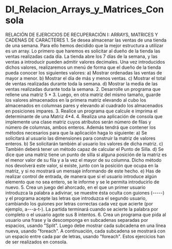 # DI_Relacion_Arrays_y_Matrices_Consola
RELACIÓN DE EJERCICIOS DE RECUPERACIÓN I: ARRAYS, MATRICES Y CADENAS DE CARACTERES  1. Se desea almacenar las ventas de una tienda de una semana. Para ello hemos decidido que la mejor estructura a utilizar es un array. Lo primero que haremos es solicitar al dueño de la tienda las ventas realizadas cada día. La tienda abre los 7 días de la semana, y las ventas a introducir   pueden   admitir   valores   decimales.   Una   vez   introducidos   dichos   valores, realizaremos un menú de forma que el dueño de la tienda pueda conocer los siguientes valores:  a) Mostrar ordenadas las ventas de mayor a menor.  b) Mostrar el día de más y menos ventas.  c) Mostrar el total de ventas realizadas durante toda la semana.  d) Mostrar la media de las ventas realizadas durante toda la semana.  2. Desarrolle un programa que rellene una matriz 5 * 3. Luego, en otra matriz del mismo tamaño,   guarde   los   valores   almacenados   en   la   primera   matriz   elevando   al   cubo   los almacenados en columnas pares y elevando al cuadrado los almacenados en posiciones impares.   3. Realice un programa que calcule e imprima el determinante de una Matriz 4*4.   4. Realiza una aplicación de consola que implemente una clase matriz cuyos atributos serán número de filas y número de columnas, ambos enteros. Además tendrá que contener los métodos necesarios para que la aplicación haga lo siguiente:  a) Se solicitará al usuario las dimensiones para construir la matriz de valores enteros.  b) Se solicitarán también al usuario los valores de dicha matriz.  c) También deberá tener un método capaz de calcular el Punto de Silla.   d) Se dice que una matriz tiene un punto de silla si alguna posición de la matriz es el menor valor de su fila y a la vez el mayor de su columna. Dicho método nos devolverá este valor, si existe, junto con la posición que ocupa en la matriz, y si no mostrará un mensaje informando de este hecho.   e) Has de realizar control de entrada, de manera que si el usuario introduce algún elemento que no sea entero, se le informe y se le permita introducirlo de nuevo.   5. Crea un juego del ahorcado, en el que un primer usuario introduzca la palabra a adivinar, se muestre ésta oculta con guiones (-----) y el programa acepte las letras que introduzca el segundo usuario, cambiando los guiones por letras correctas cada vez que acierte (por ejemplo, a---a-t-). La partida terminará cuando se acierte la palabra por completo o el usuario agote sus 8 intentos.   6. Crea un programa que pida al usuario una frase y la descomponga en subcadenas separadas por espacios, usando "Split". Luego debe mostrar cada subcadena en una línea nueva, usando "foreach". A continuación, cada subcadena se mostrará con un espacio entre cada par de letras, usando "foreach".  Estos ejercicios han de ser realizados en consola.
